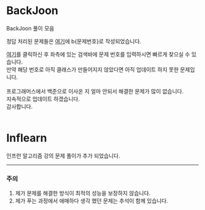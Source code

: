 # BackJoon

BackJoon 풀이 모음

정답 처리된 문제들은 [여기](https://github.com/Hounds1/BaekJoon/tree/main/src/clear)에 b{문제번호}로 작성되었습니다.

[여기](https://github.com/Hounds1/BaekJoon/tree/main/src/clear)를 클릭하신 후 좌측에 있는 검색바에 문제 번호를
입력하시면 빠르게 찾으실 수 있습니다. <br>
만약 해당 번호로 아직 클래스가 만들어지지 않았다면 아직 업데이트 하지 못한 문제입니다.
<br>
<br>
프로그래머스에서 백준으로 이사온 지 얼마 안되서 해결한 문제가 많이 없습니다.<br>
지속적으로 업데이트 하겠습니다.<br>
감사합니다.<br>
<br>

# Inflearn

인프런 알고리즘 강의 문제 풀이가 추가 되었습니다.

---
### 주의
1. 제가 문제를 해결한 방식이 최적의 성능을 보장하지 않습니다.<br>
2. 제가 푸는 과정에서 애매하다 생각 했던 문제는 추석이 함께 있습니다.

